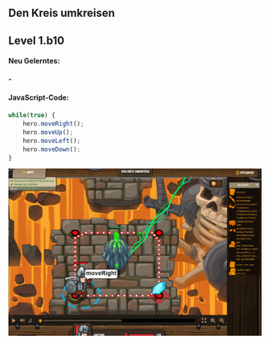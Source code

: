 ## **Den Kreis umkreisen**
## Level 1.b10

#### Neu Gelerntes:
<b>-</b>

[comment]: <> (Was wurde gelernt und wie funktioniert die Technik?)

#### JavaScript-Code:
```js
while(true) {
    hero.moveRight();
    hero.moveUp();
    hero.moveLeft();
    hero.moveDown();
}
```
![image](lvl1_b10.png)
